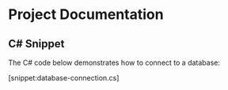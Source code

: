 # Project Documentation

## C# Snippet

The C# code below demonstrates how to connect to a database:

[snippet:database-connection.cs]

